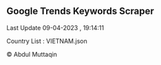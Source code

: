 

## Google Trends Keywords Scraper 
 
Last Update 09-04-2023 , 19:14:11

Country List :
VIETNAM.json



© Abdul Muttaqin 
